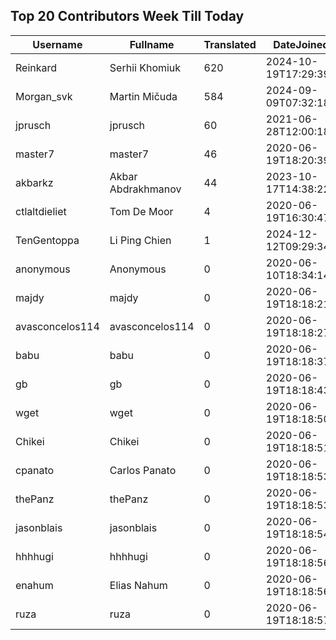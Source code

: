 ## Top 20 Contributors Week Till Today ##
|Username|Fullname|Translated|DateJoined|Language|
|--------|--------|----------|----------|-------|
|Reinkard|Serhii Khomiuk|620|2024-10-19T17:29:39.|uk|
|Morgan_svk|Martin Mičuda|584|2024-09-09T07:32:18.|cs|
|jprusch|jprusch|60|2021-06-28T12:00:18.|de|
|master7|master7|46|2020-06-19T18:20:39.|pl|
|akbarkz|Akbar Abdrakhmanov|44|2023-10-17T14:38:22.|kk|
|ctlaltdieliet|Tom De Moor|4|2020-06-19T16:30:47Z|nl|
|TenGentoppa|Li Ping Chien|1|2024-12-12T09:29:34.|zh_Hant|
|anonymous|Anonymous|0|2020-06-10T18:34:14.||
|majdy|majdy|0|2020-06-19T18:18:21.||
|avasconcelos114|avasconcelos114|0|2020-06-19T18:18:27Z||
|babu|babu|0|2020-06-19T18:18:37.||
|gb|gb|0|2020-06-19T18:18:43.||
|wget|wget|0|2020-06-19T18:18:50Z|ro|
|Chikei|Chikei|0|2020-06-19T18:18:51Z|zh_Hant|
|cpanato|Carlos Panato|0|2020-06-19T18:18:53Z||
|thePanz|thePanz|0|2020-06-19T18:18:53Z||
|jasonblais|jasonblais|0|2020-06-19T18:18:54Z||
|hhhhugi|hhhhugi|0|2020-06-19T18:18:56.||
|enahum|Elias  Nahum|0|2020-06-19T18:18:56Z|es|
|ruza|ruza|0|2020-06-19T18:18:57.||
